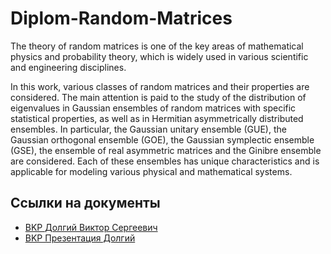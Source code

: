 # Diplom-Random-Matrices
The theory of random matrices is one of the key areas of mathematical physics and probability theory, which is widely used in various scientific and engineering disciplines.

In this work, various classes of random matrices and their properties are considered. The main attention is paid to the study of the distribution of eigenvalues in Gaussian ensembles of random matrices with specific statistical properties, as well as in Hermitian asymmetrically distributed ensembles. In particular, the Gaussian unitary ensemble (GUE), the Gaussian orthogonal ensemble (GOE), the Gaussian symplectic ensemble (GSE), the ensemble of real asymmetric matrices and the Ginibre ensemble are considered. Each of these ensembles has unique characteristics and is applicable for modeling various physical and mathematical systems.

## Ссылки на документы

- [BKP Долгий Виктор Сергеевич](./BKP_Долгий_Виктор_Сергеевич.pdf)
- [BKP Презентация Долгий](./BKP_Презентация_Долгий.pdf)

